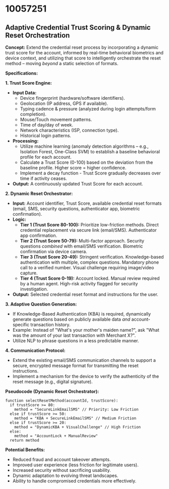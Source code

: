 # 10057251

## Adaptive Credential Trust Scoring & Dynamic Reset Orchestration

**Concept:** Extend the credential reset process by incorporating a dynamic trust score for the account, informed by real-time behavioral biometrics and device context, and utilizing that score to intelligently orchestrate the reset method – moving *beyond* a static selection of formats.

**Specifications:**

**1. Trust Score Engine:**

*   **Input Data:**
    *   Device fingerprint (hardware/software identifiers).
    *   Geolocation (IP address, GPS if available).
    *   Typing cadence & pressure (analyzed during login attempts/form completion).
    *   Mouse/Touch movement patterns.
    *   Time of day/day of week.
    *   Network characteristics (ISP, connection type).
    *   Historical login patterns.
*   **Processing:**
    *   Utilize machine learning (anomaly detection algorithms – e.g., Isolation Forest, One-Class SVM) to establish a baseline behavioral profile for each account.
    *   Calculate a Trust Score (0-100) based on the deviation from the baseline profile. Higher score = higher confidence.
    *   Implement a decay function - Trust Score gradually decreases over time if activity ceases.
*   **Output:** A continuously updated Trust Score for each account.

**2. Dynamic Reset Orchestrator:**

*   **Input:** Account identifier, Trust Score, available credential reset formats (email, SMS, security questions, authenticator app, biometric confirmation).
*   **Logic:**
    *   **Tier 1 (Trust Score 80-100):** Prioritize low-friction methods.  Direct credential replacement via secure link (email/SMS). Authenticator app confirmation.
    *   **Tier 2 (Trust Score 50-79):**  Multi-factor approach. Security questions *combined* with email/SMS verification. Biometric confirmation via device camera.
    *   **Tier 3 (Trust Score 20-49):**  Stringent verification.  Knowledge-based authentication with multiple, complex questions. Mandatory phone call to a verified number. Visual challenge requiring image/video capture.
    *   **Tier 4 (Trust Score 0-19):** Account locked. Manual review required by a human agent.  High-risk activity flagged for security investigation.
*   **Output:** Selected credential reset format and instructions for the user.

**3.  Adaptive Question Generation:**

*   If Knowledge-Based Authentication (KBA) is required, dynamically generate questions based on publicly available data *and* account-specific transaction history.
*   Example: Instead of "What's your mother's maiden name?", ask "What was the amount of your last transaction with Merchant X?".
*   Utilize NLP to phrase questions in a less predictable manner.

**4. Communication Protocol:**

*   Extend the existing email/SMS communication channels to support a secure, encrypted message format for transmitting the reset instructions.
*   Implement a mechanism for the device to verify the authenticity of the reset message (e.g., digital signature).

**Pseudocode (Dynamic Reset Orchestrator):**

```
function selectResetMethod(accountId, trustScore):
  if trustScore >= 80:
    method = "SecureLinkEmailSMS" // Priority: Low Friction
  else if trustScore >= 50:
    method = "KBA + SecureLinkEmailSMS" // Medium Friction
  else if trustScore >= 20:
    method = "DynamicKBA + VisualChallenge" // High Friction
  else:
    method = "AccountLock + ManualReview"
  return method
```

**Potential Benefits:**

*   Reduced fraud and account takeover attempts.
*   Improved user experience (less friction for legitimate users).
*   Increased security without sacrificing usability.
*   Dynamic adaptation to evolving threat landscapes.
*   Ability to handle compromised credentials more effectively.
